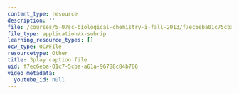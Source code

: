 ```yaml
---
content_type: resource
description: ''
file: /courses/5-07sc-biological-chemistry-i-fall-2013/f7ec6eba01c75cbaa61a96788c84b786_922Oig1HWG8.vtt
file_type: application/x-subrip
learning_resource_types: []
ocw_type: OCWFile
resourcetype: Other
title: 3play caption file
uid: f7ec6eba-01c7-5cba-a61a-96788c84b786
video_metadata:
  youtube_id: null
---
```

